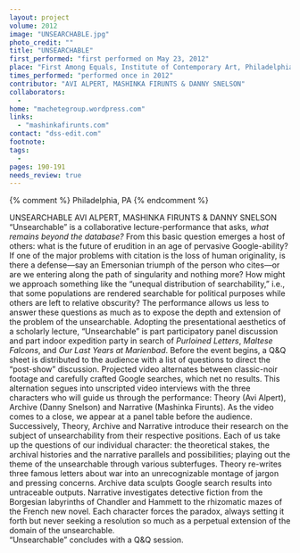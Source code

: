 ```yaml
---
layout: project
volume: 2012
image: "UNSEARCHABLE.jpg"
photo_credit: ""
title: "UNSEARCHABLE"
first_performed: "first performed on May 23, 2012"
place: "First Among Equals, Institute of Contemporary Art, Philadelphia, PA"
times_performed: "performed once in 2012"
contributor: "AVI ALPERT, MASHINKA FIRUNTS & DANNY SNELSON"
collaborators: 
  - 
home: "machetegroup.wordpress.com"
links: 
  - "mashinkafirunts.com"
contact: "dss-edit.com"
footnote: 
tags: 
  - 
pages: 190-191
needs_review: true
---
```


{% comment %} 
Philadelphia, PA
{% endcomment %}

 UNSEARCHABLE 
 AVI ALPERT, MASHINKA FIRUNTS &amp; DANNY SNELSON 
 “Unsearchable” is a collaborative lecture-performance that asks, <em>what remains beyond the database?</em> From this basic question emerges a host of others: what is the future of erudition in an age of pervasive Google-ability? If one of the major problems with citation is the loss of human originality, is there a defense—say an Emersonian triumph of the person who cites—or are we entering along the path of singularity and nothing more? How might we approach something like the “unequal distribution of searchability,” i.e., that some populations are rendered searchable for political purposes while others are left to relative obscurity? The performance allows us less to answer these questions as much as to expose the depth and extension of the problem of the unsearchable. Adopting the presentational aesthetics of a scholarly lecture, “Unsearchable” is part participatory panel discussion and part indoor expedition party in search of <em>Purloined Letters</em>, <em>Maltese Falcons</em>, and <em>Our Last Years at Marienbad</em>. 
 Before the event begins, a Q&amp;Q sheet is distributed to the audience with a list of questions to direct the “post-show” discussion. Projected video alternates between classic-noir footage and carefully crafted Google searches, which net no results. This alternation segues into unscripted video interviews with the three characters who will guide us through the performance: Theory (Avi Alpert), Archive (Danny Snelson) and Narrative (Mashinka Firunts). As the video comes to a close, we appear at a panel table before the audience.  
 Successively, Theory, Archive and Narrative introduce their research on the subject of unsearchability from their respective positions. Each of us take up the questions of our individual character: the theoretical stakes, the archival histories and the narrative parallels and possibilities; playing out the theme of the unsearchable through various subterfuges. Theory re-writes three famous letters about war into an unrecognizable montage of jargon and pressing concerns. Archive data sculpts Google search results into untraceable outputs. Narrative investigates detective fiction from the Borgesian labyrinths of Chandler and Hammett to the rhizomatic mazes of the French new novel. Each character forces the paradox, always setting it forth but never seeking a resolution so much as a perpetual extension of the domain of the unsearchable.  
 “Unsearchable” concludes with a Q&amp;Q session. 
